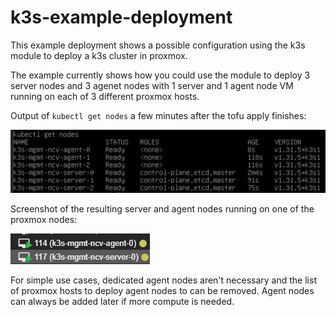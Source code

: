 # k3s-example-deployment
This example deployment shows a possible configuration using the k3s module to deploy a k3s cluster in proxmox.

The example currently shows how you could use the module to deploy 3 server nodes and 3 agenet nodes with 1 server and 1 agent node VM running on each of 3 different proxmox hosts.

Output of `kubectl get nodes` a few minutes after the tofu apply finishes:

![alt text](../../docs/images/k3s_node_list.png)

Screenshot of the resulting server and agent nodes running on one of the proxmox nodes:

![alt text](../../docs/images/example_k3s_node_vms.png)

For simple use cases, dedicated agent nodes aren't necessary and the list of proxmox hosts to deploy agent nodes to can be removed. Agent nodes can always be added later if more compute is needed.
